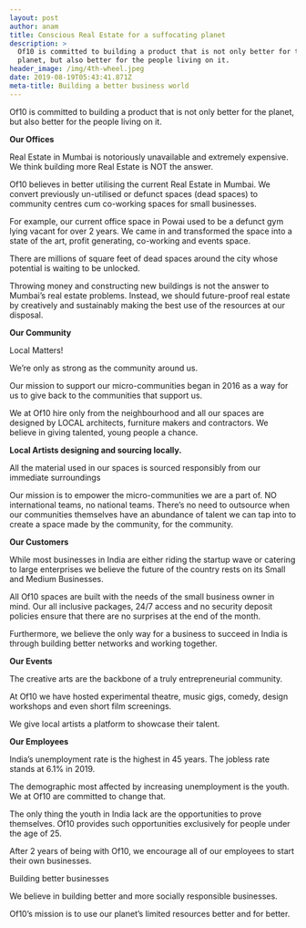 ```yaml
---
layout: post
author: anam
title: Conscious Real Estate for a suffocating planet
description: >
  Of10 is committed to building a product that is not only better for the
  planet, but also better for the people living on it.
header_image: /img/4th-wheel.jpeg
date: 2019-08-19T05:43:41.871Z
meta-title: Building a better business world
---
```

Of10 is committed to building a product that is not only better for the planet, but also better for the people living on it.

**Our Offices**

Real Estate in Mumbai is notoriously unavailable and extremely expensive. We think building more Real Estate is NOT the answer.

Of10 believes in better utilising the current Real Estate in Mumbai. We convert previously un-utilised or defunct spaces (dead spaces) to community centres cum co-working spaces for small businesses.

For example, our current office space in Powai used to be a defunct gym lying vacant for over 2 years. We came in and transformed the space into a state of the art, profit generating, co-working and events space.

There are millions of square feet of dead spaces around the city whose potential is waiting to be unlocked.

Throwing money and constructing new buildings is not the answer to Mumbai’s real estate problems. Instead, we should future-proof real estate by creatively and sustainably making the best use of the resources at our disposal.

**Our Community**

Local Matters!

We’re only as strong as the community around us.

Our mission to support our micro-communities began in 2016 as a way for us to give back to the communities that support us.

We at Of10 hire only from the neighbourhood and all our spaces are designed by LOCAL architects, furniture makers and contractors. We believe in giving talented, young people a chance.

**Local Artists designing and sourcing locally.**

All the material used in our spaces is sourced responsibly from our immediate surroundings

Our mission is to empower the micro-communities we are a part of. NO international teams, no national teams. There’s no need to outsource when our communities themselves have an abundance of talent we can tap into to create a space made by the community, for the community.

**Our Customers**

While most businesses in India are either riding the startup wave or catering to large enterprises we believe the future of the country rests on its Small and Medium Businesses.

All Of10 spaces are built with the needs of the small business owner in mind. Our all inclusive packages, 24/7 access and no security deposit policies ensure that there are no surprises at the end of the month.

Furthermore, we believe the only way for a business to succeed in India is through building better networks and working together.

**Our Events**

The creative arts are the backbone of a truly entrepreneurial community.

At Of10 we have hosted experimental theatre, music gigs, comedy, design workshops and even short film screenings.

We give local artists a platform to showcase their talent.

**Our Employees**

India’s unemployment rate is the highest in 45 years. The jobless rate stands at 6.1% in 2019.

The demographic most affected by increasing unemployment is the youth. We at Of10 are committed to change that.

The only thing the youth in India lack are the opportunities to prove themselves. Of10 provides such opportunities exclusively for people under the age of 25.

After 2 years of being with Of10, we encourage all of our employees to start their own businesses.

Building better businesses

We believe in building better and more socially responsible businesses.

Of10’s mission is to use our planet’s limited resources better and for better.
